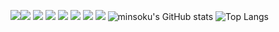 <img src="https://img.shields.io/badge/Typescript-3178C6?style=flat-square&logo=Typescript&logoColor=white"/><img src="https://img.shields.io/badge/Javascript-F7DF1E?style=flat-square&logo=Javascript&logoColor=white"/>
<img src="https://img.shields.io/badge/Node.js-339933?style=flat-square&logo=Node.js&logoColor=white"/>
<img src="https://img.shields.io/badge/NestJs-E0234E?style=flat-square&logo=NestJs&logoColor=white"/>
<img src="https://img.shields.io/badge/Express-000000?style=flat-square&logo=Express&logoColor=white"/>
<img src="https://img.shields.io/badge/React-61DAFB?style=flat-square&logo=React&logoColor=white"/>
<img src="https://img.shields.io/badge/Mysql-4479A1?style=flat-square&logo=Mysql&logoColor=white"/>
<img src="https://img.shields.io/badge/Python-3776AB?style=flat-square&logo=Python&logoColor=white"/>
![minsoku's GitHub stats](https://github-readme-stats.vercel.app/api?username=minsoku)
![Top Langs](https://github-readme-stats.vercel.app/api/top-langs/?username=minsoku&layout=compact)

